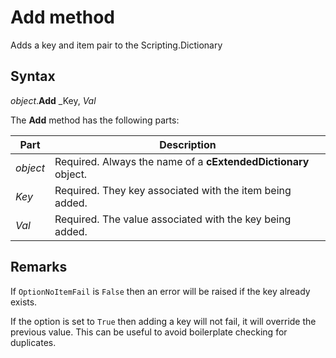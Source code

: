 # Add method
Adds a key and item pair to the Scripting.Dictionary

## Syntax
_object_.**Add** _Key, _Val_

The **Add** method has the following parts:

Part | Description
--------- | ----------
_object_ | Required. Always the name of a **cExtendedDictionary** object.
_Key_ | Required. They key associated with the item being added.
_Val_ | Required. The value associated with the key being added.

## Remarks
If `OptionNoItemFail` is `False` then an error will be raised if the key already exists.

If the option is set to `True` then adding a key will not fail, it will override the previous value. This can be useful to avoid boilerplate checking for duplicates.